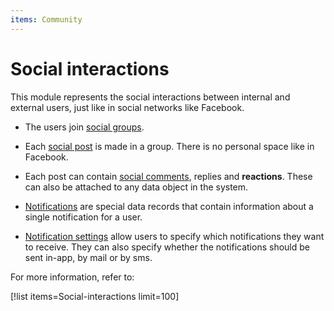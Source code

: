 ```yaml
---
items: Community
---
```


# Social interactions

This module represents the social interactions between internal and external users, just like in social networks like Facebook.

- The users join [social groups](https://docs.erp.net/tech/modules/community/social-interactions/social-groups.html).
 
- Each [social post](https://docs.erp.net/tech/modules/community/social-interactions/social-posts.html) is made in a group. There is no personal space like in Facebook.

- Each post can contain [social comments](https://docs.erp.net/tech/modules/community/social-interactions/social-comments.html), replies and **reactions**. These can also be attached to any data object in the system.

- [Notifications](https://docs.erp.net/tech/modules/community/social-interactions/notifications/index.html) are special data records that contain information about a single notification for a user.

- [Notification settings](https://docs.erp.net/tech/modules/community/social-interactions/notifications/settings.html) allow users to specify which notifications they want to receive. They can also specify whether the notifications should be sent in-app, by mail or by sms.


For more information, refer to:

[!list items=Social-interactions limit=100]
